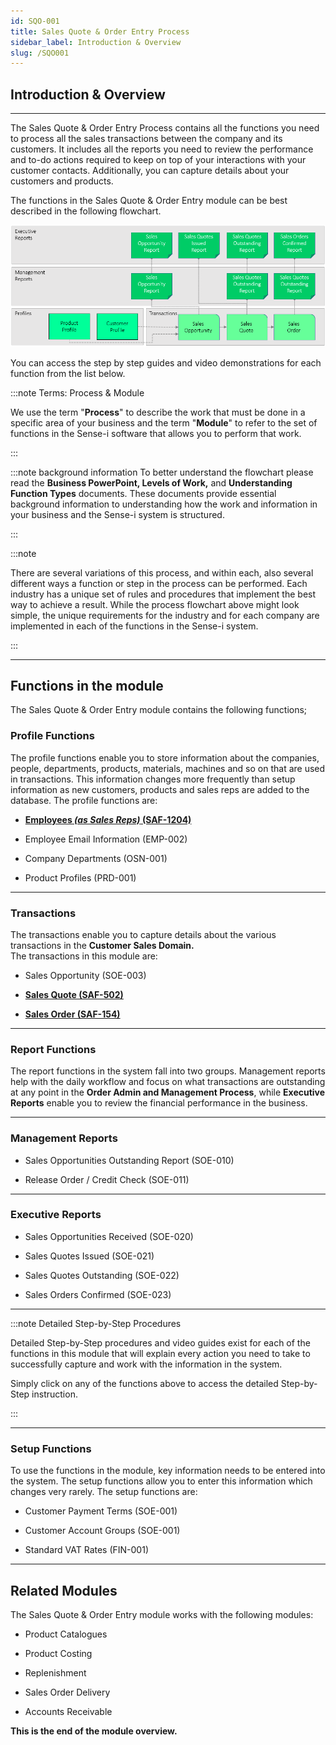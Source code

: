 ```yaml
---
id: SQO-001
title: Sales Quote & Order Entry Process
sidebar_label: Introduction & Overview
slug: /SQO001
---
```


## Introduction & Overview  
___  

The Sales Quote & Order Entry Process contains all the functions you need to process all the
sales transactions between the company and its customers.
It includes all the reports you need to review the performance and to-do actions required to
keep on top of your interactions with your customer contacts. Additionally, you can capture
details about your customers and products.  

The functions in the Sales Quote & Order Entry module can be best
described in the following flowchart.

![](../static/img/docs/SQO-001/image1m.png)  

You can access the step by step guides and video demonstrations for each function from the
list below.

:::note Terms: Process & Module

We use the term "**Process**" to describe the work that must be done in a specific area of your business
and the term "**Module**" to refer to the set of functions in the Sense-i software that allows you to perform
that work.  

:::

:::note background information
To better understand the flowchart please read the **Business PowerPoint, Levels of Work,** and
**Understanding Function Types** documents. These documents provide essential background information
to understanding how the work and information in your business and the Sense-i system is structured.

:::  

:::note

There are several variations of this process, and within each, also several different ways a function or
step in the process can be performed. Each industry has a unique set of rules and procedures that
implement the best way to achieve a result. While the process flowchart above might look simple, the
unique requirements for the industry and for each company are implemented in each of
the functions in the Sense-i system.

:::
___
## Functions in the module  

The Sales Quote & Order Entry module contains the following functions;


### Profile Functions

The profile functions enable you to store information about the companies, people,
departments, products, materials, machines and so on that are used in transactions. This
information changes more frequently than setup information as new customers, products and
sales reps are added to the database. The profile functions are:  

- **[Employees _(as Sales Reps)_ (SAF-1204)](1204)**  

- Employee Email Information (EMP-002)  

- Company Departments (OSN-001)  

- Product Profiles (PRD-001)  

___
### Transactions

The transactions enable you to capture details about the various
transactions in the **Customer Sales Domain.**  
The transactions in this module are:

- Sales Opportunity (SOE-003)  

- **[Sales Quote (SAF-502)](502)**

- **[Sales Order (SAF-154)](154)**  

___
### Report Functions

The report functions in the system fall into two groups. Management
reports help with the daily workflow and focus on what transactions are
outstanding at any point in the **Order Admin and Management Process**,
while **Executive Reports** enable you to review the
financial performance in the business.  

___
### Management Reports

- Sales Opportunities Outstanding Report (SOE-010)  

- Release Order / Credit Check (SOE-011)  

___
### Executive Reports

- Sales Opportunities Received (SOE-020)  

- Sales Quotes Issued (SOE-021)  

- Sales Quotes Outstanding (SOE-022)  

- Sales Orders Confirmed (SOE-023)  

___
:::note Detailed Step-by-Step Procedures

Detailed Step-by-Step procedures and video guides exist for each of the
functions in this module that will explain every action you need to take
to successfully capture and work with the information in the system.

Simply click on any of the functions above to access the detailed
Step-by-Step instruction.

:::

___
### Setup Functions

To use the functions in the module, key information needs to be entered
into the system.  The setup functions allow you to enter this information
which changes very rarely. The setup functions are:

- Customer Payment Terms (SOE-001)  

- Customer Account Groups (SOE-001)  

- Standard VAT Rates (FIN-001)  

___
## Related Modules  

The Sales Quote & Order Entry module works with the following modules:

-   Product Catalogues

-   Product Costing

-   Replenishment

-   Sales Order Delivery

-   Accounts Receivable  



**This is the end of the module overview.**
